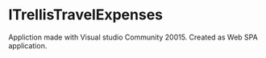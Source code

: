 # ITrellisTravelExpenses
Appliction made with Visual studio Community 20015.
Created as Web SPA application.
